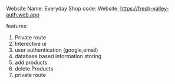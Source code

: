 Website Name: Everyday Shop
code: 
Website: https://fresh-valley-auth.web.app

features:
1. Private route
2. Interective ui
3. user authentication (google,email)
4. database based information storing
5. add products
6. delete Products
7. private route